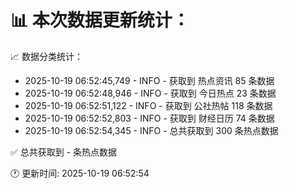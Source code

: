 📊 本次数据更新统计：
==========================

📈 数据分类统计：
- 2025-10-19 06:52:45,749 - INFO - 获取到 热点资讯 85 条数据
- 2025-10-19 06:52:48,946 - INFO - 获取到 今日热点 23 条数据
- 2025-10-19 06:52:51,122 - INFO - 获取到 公社热帖 118 条数据
- 2025-10-19 06:52:52,803 - INFO - 获取到 财经日历 74 条数据
- 2025-10-19 06:52:54,345 - INFO - 总共获取到 300 条热点数据

✅ 总共获取到 - 条热点数据

🕐 更新时间: 2025-10-19 06:52:54
